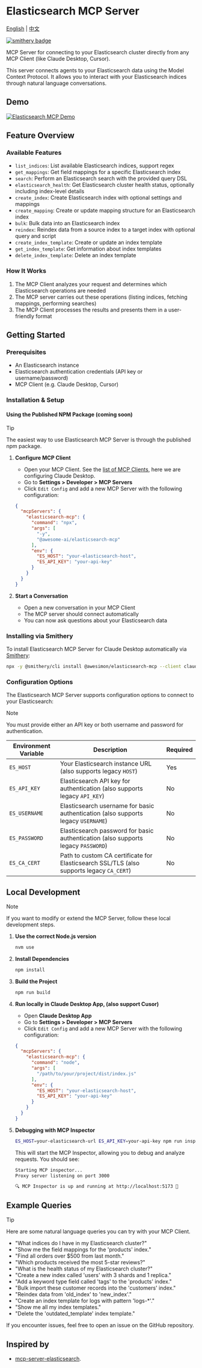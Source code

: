 # Elasticsearch MCP Server

[English](./README.md) | [中文](./README.zh-CN.md)

[![smithery badge](https://smithery.ai/badge/@awesimon/elasticsearch-mcp)](https://smithery.ai/server/@awesimon/elasticsearch-mcp)

MCP Server for connecting to your Elasticsearch cluster directly from any MCP Client (like Claude Desktop, Cursor).

This server connects agents to your Elasticsearch data using the Model Context Protocol. It allows you to interact with your Elasticsearch indices through natural language conversations.

## Demo

[![Elasticsearch MCP Demo](https://img.youtube.com/vi/Wqw1XL8de5A/0.jpg)](https://www.youtube.com/watch?v=Wqw1XL8de5A "Elasticsearch MCP Demo")

## Feature Overview

### Available Features

* `list_indices`: List available Elasticsearch indices, support regex
* `get_mappings`: Get field mappings for a specific Elasticsearch index
* `search`: Perform an Elasticsearch search with the provided query DSL
* `elasticsearch_health`: Get Elasticsearch cluster health status, optionally including index-level details
* `create_index`: Create Elasticsearch index with optional settings and mappings
* `create_mapping`: Create or update mapping structure for an Elasticsearch index
* `bulk`: Bulk data into an Elasticsearch index
* `reindex`: Reindex data from a source index to a target index with optional query and script
* `create_index_template`: Create or update an index template
* `get_index_template`: Get information about index templates
* `delete_index_template`: Delete an index template

### How It Works

1. The MCP Client analyzes your request and determines which Elasticsearch operations are needed
2. The MCP server carries out these operations (listing indices, fetching mappings, performing searches)
3. The MCP Client processes the results and presents them in a user-friendly format

## Getting Started

### Prerequisites

* An Elasticsearch instance
* Elasticsearch authentication credentials (API key or username/password)
* MCP Client (e.g. Claude Desktop, Cursor)

### Installation & Setup

#### Using the Published NPM Package (coming soon)

> [!TIP]
> The easiest way to use Elasticsearch MCP Server is through the published npm package.

1. **Configure MCP Client**
   - Open your MCP Client. See the [list of MCP Clients](https://modelcontextprotocol.io/clients), here we are configuring Claude Desktop.
   - Go to **Settings > Developer > MCP Servers**
   - Click `Edit Config` and add a new MCP Server with the following configuration:

   ```json
   {
     "mcpServers": {
       "elasticsearch-mcp": {
         "command": "npx",
         "args": [
           "-y",
           "@awesome-ai/elasticsearch-mcp"
         ],
         "env": {
           "ES_HOST": "your-elasticsearch-host",
           "ES_API_KEY": "your-api-key"
         }
       }
     }
   }
   ```

2. **Start a Conversation**
   - Open a new conversation in your MCP Client
   - The MCP server should connect automatically
   - You can now ask questions about your Elasticsearch data

### Installing via Smithery

To install Elasticsearch MCP Server for Claude Desktop automatically via [Smithery](https://smithery.ai/server/@awesimon/elasticsearch-mcp):

```bash
npx -y @smithery/cli install @awesimon/elasticsearch-mcp --client claude
```

### Configuration Options

The Elasticsearch MCP Server supports configuration options to connect to your Elasticsearch:

> [!NOTE]
> You must provide either an API key or both username and password for authentication.

| Environment Variable | Description | Required |
|---------------------|-------------|----------|
| `ES_HOST` | Your Elasticsearch instance URL (also supports legacy `HOST`) | Yes |
| `ES_API_KEY` | Elasticsearch API key for authentication (also supports legacy `API_KEY`) | No |
| `ES_USERNAME` | Elasticsearch username for basic authentication (also supports legacy `USERNAME`) | No |
| `ES_PASSWORD` | Elasticsearch password for basic authentication (also supports legacy `PASSWORD`) | No |
| `ES_CA_CERT` | Path to custom CA certificate for Elasticsearch SSL/TLS (also supports legacy `CA_CERT`) | No |

## Local Development

> [!NOTE]
> If you want to modify or extend the MCP Server, follow these local development steps.

1. **Use the correct Node.js version**
   ```bash
   nvm use
   ```

2. **Install Dependencies**
   ```bash
   npm install
   ```

3. **Build the Project**
   ```bash
   npm run build
   ```

4. **Run locally in Claude Desktop App, (also support Cusor)**
   - Open **Claude Desktop App**
   - Go to **Settings > Developer > MCP Servers**
   - Click `Edit Config` and add a new MCP Server with the following configuration:
   ```json
   {
     "mcpServers": {
       "elasticsearch-mcp": {
         "command": "node",
         "args": [
           "/path/to/your/project/dist/index.js"
         ],
         "env": {
           "ES_HOST": "your-elasticsearch-host",
           "ES_API_KEY": "your-api-key"
         }
       }
     }
   }
   ```

5. **Debugging with MCP Inspector**
   ```bash
   ES_HOST=your-elasticsearch-url ES_API_KEY=your-api-key npm run inspector
   ```

   This will start the MCP Inspector, allowing you to debug and analyze requests. You should see:

   ```bash
   Starting MCP inspector...
   Proxy server listening on port 3000

   🔍 MCP Inspector is up and running at http://localhost:5173 🚀
   ```
## Example Queries

> [!TIP]
> Here are some natural language queries you can try with your MCP Client.

* "What indices do I have in my Elasticsearch cluster?"
* "Show me the field mappings for the 'products' index."
* "Find all orders over $500 from last month."
* "Which products received the most 5-star reviews?"
* "What is the health status of my Elasticsearch cluster?"
* "Create a new index called 'users' with 3 shards and 1 replica."
* "Add a keyword type field called 'tags' to the 'products' index."
* "Bulk import these customer records into the 'customers' index."
* "Reindex data from 'old_index' to 'new_index'."
* "Create an index template for logs with pattern 'logs-*'."
* "Show me all my index templates."
* "Delete the 'outdated_template' index template."

If you encounter issues, feel free to open an issue on the GitHub repository.

## Inspired by
- [mcp-server-elasticsearch](https://github.com/elastic/mcp-server-elasticsearch).
